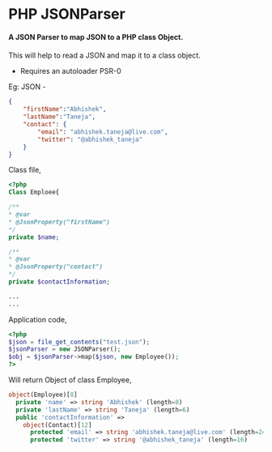 PHP JSONParser
==========

#### A JSON Parser to map JSON to a PHP class Object.
####
This will help to read a JSON and map it to a class object.

* Requires an autoloader PSR-0 

Eg: JSON -
```json
{
    "firstName":"Abhishek",
    "lastName":"Taneja",
    "contact": {
        "email": "abhishek.taneja@live.com",
        "twitter": "@abhishek_taneja"
    }
}
```

Class file, 
```php
<?php 
Class Emploee{

/**
* @var
* @JsonProperty("firstName")
*/
private $name;

/**
* @var
* @JsonProperty("contact")
*/
private $contactInformation;

...
...

```

Application code,
```php
<?php 
$json = file_get_contents("test.json");
$jsonParser = new JSONParser();
$obj = $jsonParser->map($json, new Employee());
?>
```

Will return Object of class Employee, 
```php
object(Employee)[8]
  private 'name' => string 'Abhishek' (length=8)
  private 'lastName' => string 'Taneja' (length=6)
  public 'contactInformation' => 
    object(Contact)[12]
      protected 'email' => string 'abhishek.taneja@live.com' (length=24)
      protected 'twitter' => string '@abhishek_taneja' (length=16)
```

